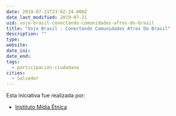 ```yaml
---
date: 2019-07-21T23:02:24.000Z
date_last_modified: 2019-07-21
uid: vojo-brasil-conectando-comunidades-afros-do-brasil
title: "Vojo Brasil - Conectando Comunidades Afros Do Brasil"
description: ""
type: 
website: 
date_ini: 
date_end: 
tags:
  - participación-ciudadana
cities: 
  - Salvador
---
```


Esta iniciativa fue realizada por:

- [Instituto Mídia Étnica](/organizaciones/instituto-midia-etnica)
